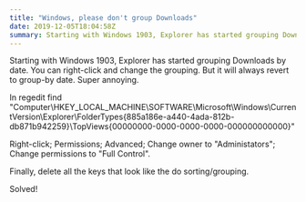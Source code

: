 ```yaml
---
title: "Windows, please don't group Downloads"
date: 2019-12-05T18:04:58Z
summary: Starting with Windows 1903, Explorer has started grouping Downloads by date... Super annoying.
---
```


Starting with Windows 1903, Explorer has started grouping Downloads by date. You can right-click and change the grouping. But it will always revert to group-by date. Super annoying.

In regedit find "Computer\HKEY_LOCAL_MACHINE\SOFTWARE\Microsoft\Windows\CurrentVersion\Explorer\FolderTypes\{885a186e-a440-4ada-812b-db871b942259}\TopViews\{00000000-0000-0000-0000-000000000000}"

Right-click; Permissions; Advanced; Change owner to "Administators"; Change permissions to "Full Control".

Finally, delete all the keys that look like the do sorting/grouping.

Solved!